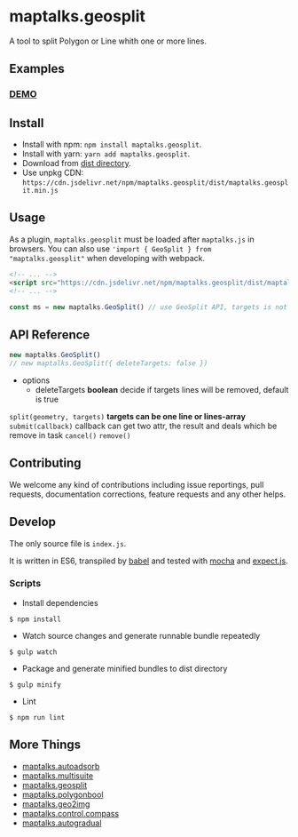 # maptalks.geosplit

A tool to split Polygon or Line whith one or more lines.

## Examples

### [DEMO](https://cxiaof.github.io/maptalks.geosplit/demo/index.html)

## Install

-   Install with npm: `npm install maptalks.geosplit`.
-   Install with yarn: `yarn add maptalks.geosplit`.
-   Download from [dist directory](https://github.com/cXiaof/maptalks.geosplit/tree/master/dist).
-   Use unpkg CDN: `https://cdn.jsdelivr.net/npm/maptalks.geosplit/dist/maptalks.geosplit.min.js`

## Usage

As a plugin, `maptalks.geosplit` must be loaded after `maptalks.js` in browsers. You can also use `'import { GeoSplit } from "maptalks.geosplit"` when developing with webpack.

```html
<!-- ... -->
<script src="https://cdn.jsdelivr.net/npm/maptalks.geosplit/dist/maptalks.geosplit.min.js"></script>
<!-- ... -->
```

```javascript
const ms = new maptalks.GeoSplit() // use GeoSplit API, targets is not necessary parameters and if no targets user will choose geometry on the map. Get details in API Reference.
```

## API Reference

```javascript
new maptalks.GeoSplit()
// new maptalks.GeoSplit({ deleteTargets: false })
```

-   options
    -   deleteTargets **boolean** decide if targets lines will be removed, default is true

`split(geometry, targets)` **targets can be one line or lines-array**
`submit(callback)` callback can get two attr, the result and deals which be remove in task
`cancel()`
`remove()`

## Contributing

We welcome any kind of contributions including issue reportings, pull requests, documentation corrections, feature requests and any other helps.

## Develop

The only source file is `index.js`.

It is written in ES6, transpiled by [babel](https://babeljs.io/) and tested with [mocha](https://mochajs.org) and [expect.js](https://github.com/Automattic/expect.js).

### Scripts

-   Install dependencies

```shell
$ npm install
```

-   Watch source changes and generate runnable bundle repeatedly

```shell
$ gulp watch
```

-   Package and generate minified bundles to dist directory

```shell
$ gulp minify
```

-   Lint

```shell
$ npm run lint
```

## More Things

-   [maptalks.autoadsorb](https://github.com/cXiaof/maptalks.autoadsorb/issues)
-   [maptalks.multisuite](https://github.com/cXiaof/maptalks.multisuite/issues)
-   [maptalks.geosplit](https://github.com/cXiaof/maptalks.geosplit/issues)
-   [maptalks.polygonbool](https://github.com/cXiaof/maptalks.polygonbool/issues)
-   [maptalks.geo2img](https://github.com/cXiaof/maptalks.geo2img/issues)
-   [maptalks.control.compass](https://github.com/cXiaof/maptalks.control.compass/issues)
-   [maptalks.autogradual](https://github.com/cXiaof/maptalks.autogradual/issues)
